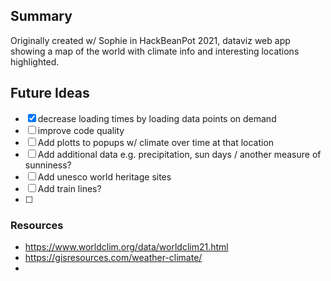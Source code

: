 ## Summary
Originally created w/ Sophie in HackBeanPot 2021, dataviz web app showing a map of the world with climate info and interesting locations highlighted.

## Future Ideas
- [x] decrease loading times by loading data points on demand
- [ ] improve code quality
- [ ] Add plotts to popups w/ climate over time at that location
- [ ] Add additional data e.g. precipitation, sun days / another measure of sunniness?
- [ ] Add unesco world heritage sites
- [ ] Add train lines?
- [ ] 

### Resources
- https://www.worldclim.org/data/worldclim21.html
- https://gisresources.com/weather-climate/
- 